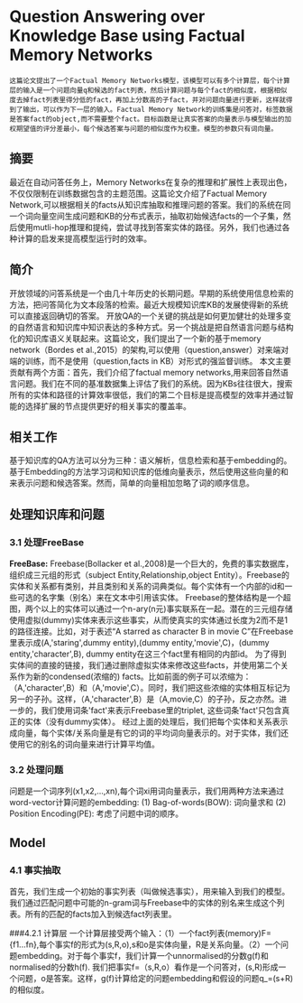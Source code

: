 # Question Answering over Knowledge Base using Factual Memory Networks

```
这篇论文提出了一个Factual Memory Networks模型，该模型可以有多个计算层，每个计算层的输入是一个问题向量q和候选的fact列表，然后计算问题与每个fact的相似度，根据相似度去掉fact列表里得分低的fact，再加上分数高的子fact，并对问题向量进行更新，这样就得到了输出，可以作为下一层的输入。Factual Memory Network的训练集是问答对，标签数据是答案fact的object,而不需要整个fact。目标函数是让真实答案的向量表示与模型输出的加权期望值的评分差最小，每个候选答案与问题的相似度作为权重。模型的参数只有词向量。
```

## 摘要
最近在自动问答任务上，Memory Networks在复杂的推理和扩展性上表现出色，不仅仅限制在训练数据包含的主题范围。这篇论文介绍了Factual Memory Network,可以根据相关的facts从知识库抽取和推理问题的答案。我们的系统在同一个词向量空间生成问题和KB的分布式表示，抽取初始候选facts的一个子集，然后使用mutli-hop推理和提纯，尝试寻找到答案实体的路径。另外，我们也通过各种计算的启发来提高模型运行时的效率。

## 简介
开放领域的问答系统是一个由几十年历史的长期问题。早期的系统使用信息检索的方法，把问答简化为文本段落的检索。最近大规模知识库KB的发展使得新的系统可以直接返回确切的答案。
开放QA的一个关键的挑战是如何更加健壮的处理多变的自然语言和知识库中知识表达的多种方式。另一个挑战是把自然语言问题与结构化的知识库语义关联起来。这篇论文，我们提出了一个新的基于memory network（Bordes et al.,2015）的架构,可以使用（question,answer）对来端对端的训练，而不是使用（question,facts in KB）对形式的强监督训练。
本文主要贡献有两个方面：首先，我们介绍了factual memory networks,用来回答自然语言问题。我们在不同的基准数据集上评估了我们的系统。因为KBs往往很大，搜索所有的实体和路径的计算效率很低，我们的第二个目标是提高模型的效率并通过智能的选择扩展的节点提供更好的相关事实的覆盖率。

## 相关工作
基于知识库的QA方法可以分为三种：语义解析，信息检索和基于embedding的。
基于Embedding的方法学习词和知识库的低维向量表示，然后使用这些向量的和来表示问题和候选答案。然而，简单的向量相加忽略了词的顺序信息。

## 处理知识库和问题
### 3.1 处理FreeBase
__FreeBase:__ Freebase(Bollacker et al.,2008)是一个巨大的，免费的事实数据库，组织成三元组的形式（subject Entity,Relationship,object Entity）。Freebase的实体和关系都有类别，并且类别和关系的词典类似。每个实体有一个内部的id和一些可选的名字集（别名）来在文本中引用该实体。
Freebase的整体结构是一个超图，两个以上的实体可以通过一个n-ary(n元)事实联系在一起。潜在的三元组存储使用虚拟(dummy)实体来表示这些事实，从而使真实的实体通过长度为2而不是1的路径连接。比如，对于表述“A starred as character B in movie C”在Freebase里表示成(A,'staring',dummy entity),(dummy entity,'movie',C)，(dummy entity,'character',B), dummy entity在这三个fact里有相同的内部id。
为了得到实体间的直接的链接，我们通过删除虚拟实体来修改这些facts，并使用第二个关系作为新的condensed(浓缩的) facts。比如前面的例子可以浓缩为：（A,'character',B）和（A,'movie',C）。同时，我们把这些浓缩的实体相互标记为另一的子孙。这样，（A,'character',B）是（A,movie,C）的子孙，反之亦然。进一步的，我们使用词条'fact'来表示Freebase里的triplet, 这些词条'fact'只包含真正的实体（没有dummy实体）。
经过上面的处理后，我们把每个实体和关系表示成向量，每个实体/关系向量是有它的词的平均词向量表示的。对于实体，我们还使用它的别名的词向量来进行计算平均值。
### 3.2 处理问题
问题是一个词序列(x1,x2,...,xn),每个词xi用词向量表示，我们用两种方法来通过word-vector计算问题的embedding:
(1) Bag-of-words(BOW): 词向量求和
(2) Position Encoding(PE): 考虑了问题中词的顺序。

## Model

### 4.1 事实抽取
首先，我们生成一个初始的事实列表（叫做候选事实），用来输入到我们的模型。我们通过匹配问题中可能的n-gram词与Freebase中的实体的别名来生成这个列表。所有的匹配的facts加入到候选fact列表里。

###4.2.1 计算层
一个计算层接受两个输入：（1）一个fact列表(memory)F={f1...fn},每个事实f的形式为(s,R,o),s和o是实体向量，R是关系向量。（2）一个问题embedding。对于每个事实f，我们计算一个unnormalised的分数g(f)和normalised的分数h(f).
我们把事实f=（s,R,o）看作是一个问答对，(s,R)形成一个问题，o是答案。这样，g(f)计算给定的问题embedding和假设的问题q_=(s+R)的相似度。